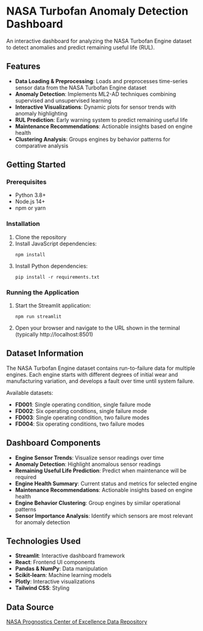 # NASA Turbofan Anomaly Detection Dashboard

An interactive dashboard for analyzing the NASA Turbofan Engine dataset to detect anomalies and predict remaining useful life (RUL).

## Features

- **Data Loading & Preprocessing**: Loads and preprocesses time-series sensor data from the NASA Turbofan Engine dataset
- **Anomaly Detection**: Implements ML2-AD techniques combining supervised and unsupervised learning
- **Interactive Visualizations**: Dynamic plots for sensor trends with anomaly highlighting
- **RUL Prediction**: Early warning system to predict remaining useful life
- **Maintenance Recommendations**: Actionable insights based on engine health
- **Clustering Analysis**: Groups engines by behavior patterns for comparative analysis

## Getting Started

### Prerequisites

- Python 3.8+
- Node.js 14+
- npm or yarn

### Installation

1. Clone the repository
2. Install JavaScript dependencies:
   ```
   npm install
   ```
3. Install Python dependencies:
   ```
   pip install -r requirements.txt
   ```

### Running the Application

1. Start the Streamlit application:
   ```
   npm run streamlit
   ```
2. Open your browser and navigate to the URL shown in the terminal (typically http://localhost:8501)

## Dataset Information

The NASA Turbofan Engine dataset contains run-to-failure data for multiple engines. Each engine starts with different degrees of initial wear and manufacturing variation, and develops a fault over time until system failure.

Available datasets:
- **FD001**: Single operating condition, single failure mode
- **FD002**: Six operating conditions, single failure mode
- **FD003**: Single operating condition, two failure modes
- **FD004**: Six operating conditions, two failure modes

## Dashboard Components

- **Engine Sensor Trends**: Visualize sensor readings over time
- **Anomaly Detection**: Highlight anomalous sensor readings
- **Remaining Useful Life Prediction**: Predict when maintenance will be required
- **Engine Health Summary**: Current status and metrics for selected engine
- **Maintenance Recommendations**: Actionable insights based on engine health
- **Engine Behavior Clustering**: Group engines by similar operational patterns
- **Sensor Importance Analysis**: Identify which sensors are most relevant for anomaly detection

## Technologies Used

- **Streamlit**: Interactive dashboard framework
- **React**: Frontend UI components
- **Pandas & NumPy**: Data manipulation
- **Scikit-learn**: Machine learning models
- **Plotly**: Interactive visualizations
- **Tailwind CSS**: Styling

## Data Source

[NASA Prognostics Center of Excellence Data Repository](https://www.nasa.gov/content/prognostics-center-of-excellence-data-set-repository)